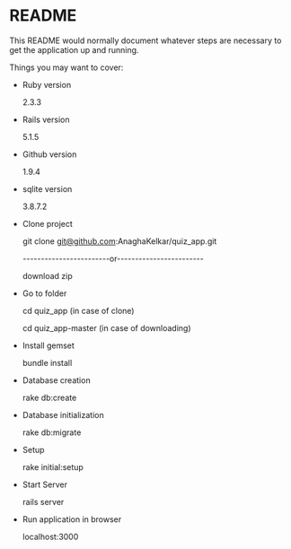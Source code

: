 # README

This README would normally document whatever steps are necessary to get the
application up and running.

Things you may want to cover:

* Ruby version

  2.3.3

* Rails version
    
  5.1.5

* Github version
  
  1.9.4

* sqlite version

  3.8.7.2

* Clone project

  git clone git@github.com:AnaghaKelkar/quiz_app.git

  ------------------------or------------------------ 
  
  download zip

* Go to folder

  cd quiz_app (in case of clone)

  cd quiz_app-master (in case of downloading)

* Install gemset

  bundle install

* Database creation
  
  rake db:create

* Database initialization
  
  rake db:migrate

* Setup 
  
  rake initial:setup

* Start Server

  rails server

* Run application in browser
  
  localhost:3000